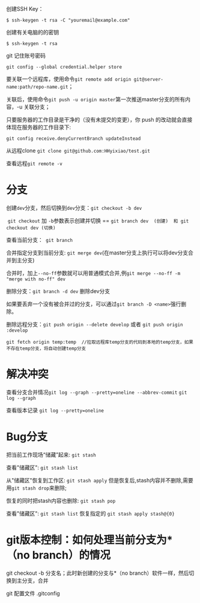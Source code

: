 创建SSH Key：

```shell
$ ssh-keygen -t rsa -C "youremail@example.com"
```
创建有关电脑的的密钥
```shell
$ ssh-keygen -t rsa
```

git 记住账号密码
```shell
git config --global credential.helper store
```

要关联一个远程库，使用命令`git remote add origin git@server-name:path/repo-name.git`；

关联后，使用命令`git push -u origin master`第一次推送master分支的所有内容，-u 关联分支；

只要服务器的工作目录是干净的（没有未提交的变更），你 push 的改动就会直接体现在服务器的工作目录下:
```shell
git config receive.denyCurrentBranch updateInstead
```


从远程clone `git clone git@github.com:HHyixiao/test.git`

查看远程`git remote -v`

# 分支

创建`dev`分支，然后切换到`dev`分支：`git checkout -b dev`

​	`git checkout` 加 `-b`参数表示创建并切换 == `git branch dev  (创建)  和 git checkout dev (切换)`

查看当前分支：` git branch`

合并指定分支到当前分支:  `git merge dev`(在master分支上执行可以将dev分支合并到主分支)

​	合并时，加上`--no-ff`参数就可以用普通模式合并,例`git merge --no-ff -m "merge with no-ff" dev`

删除分支：`git branch -d dev`  删除dev分支

​	如果要丢弃一个没有被合并过的分支，可以通过`git branch -D <name>`强行删除。

删除远程分支：`git push origin --delete develop` 或者 `git push origin  :develop`

```shell
git fetch origin temp:temp  //拉取远程库temp分支的代码到本地的temp分支，如果不存在temp分支，将自动创建temp分支
```

# 解决冲突

查看分支合并情况`git log --graph --pretty=oneline --abbrev-commit`   `git log --graph`

查看版本记录  `git log --pretty=oneline`

# Bug分支

把当前工作现场“储藏”起来: `git stash`

查看"储藏区": `git stash list`

从"储藏区"恢复到工作区: `git stash apply`  但是恢复后,stash内容并不删除,需要用`git stash drop`来删除;

恢复的同时把stash内容也删除: `git stash pop`

查看"储藏区": `git stash list`  恢复指定的 `git stash apply stash@{0}`


# git版本控制：如何处理当前分支为*（no branch）的情况

git checkout -b 分支名；此时新创建的分支与*（no branch）软件一样，然后切换到主分支，合并


git 配置文件 .gitconfig


